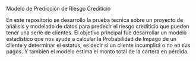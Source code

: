 Modelo de Predicción de Riesgo Crediticio

En este repositorio se desarrollo la prueba tecnica sobre un proyecto de análisis y modelado de datos para predecir el riesgo crediticio que pueden tener una serie de clientes. El objetivo principal fue desarrollar un modelo estadístico que nos ayude a calcular la Probabilidad de Impago de un cliente y determinar el estatus, es decir si un cliente incumplirá o no en sus pagos. Y tambien el modelo estima el monto total de la cartera en pérdida.
